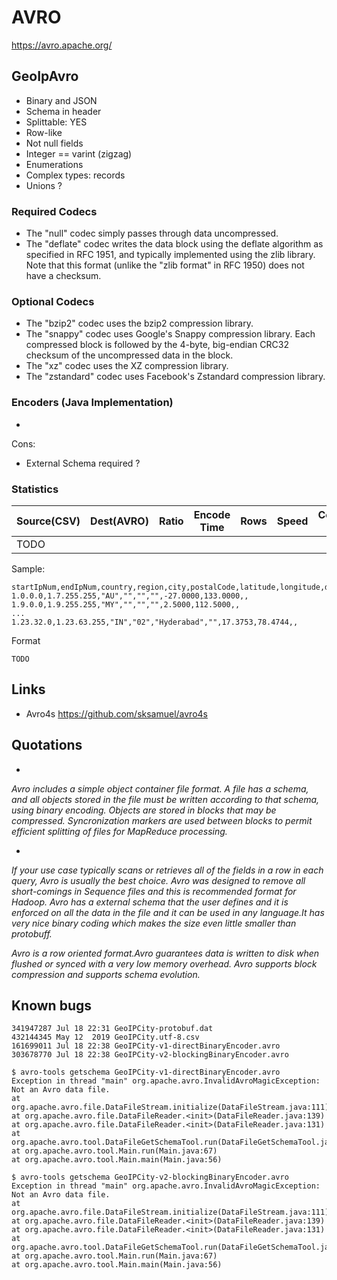 # AVRO

https://avro.apache.org/

## GeoIpAvro

* Binary and JSON
* Schema in header
* Splittable: YES
* Row-like
* Not null fields
* Integer == varint (zigzag)
* Enumerations
* Complex types: records
* Unions ?

### Required Codecs

* The "null" codec simply passes through data uncompressed.
* The "deflate" codec writes the data block using the deflate algorithm as specified in RFC 1951, and typically implemented using the zlib library. Note that this format (unlike the "zlib format" in RFC 1950) does not have a checksum.

### Optional Codecs

* The "bzip2" codec uses the bzip2 compression library.
* The "snappy" codec uses Google's Snappy compression library. Each compressed block is followed by the 4-byte, big-endian CRC32 checksum of the uncompressed data in the block. 
* The "xz" codec uses the XZ compression library.
* The "zstandard" codec uses Facebook's Zstandard compression library.

### Encoders (Java Implementation)
* 

Cons:
* External Schema required ?

### Statistics

|Source(CSV)|Dest(AVRO)|Ratio|Encode Time|Rows   |Speed          |Compression Codec|
|-----------|----------|-----|-----------|-------|---------------|-----------------|
|TODO

Sample:
```
startIpNum,endIpNum,country,region,city,postalCode,latitude,longitude,dmaCode,areaCode
1.0.0.0,1.7.255.255,"AU","","","",-27.0000,133.0000,,
1.9.0.0,1.9.255.255,"MY","","","",2.5000,112.5000,,
...
1.23.32.0,1.23.63.255,"IN","02","Hyderabad","",17.3753,78.4744,,
```

Format
```
TODO
```

## Links 

* Avro4s https://github.com/sksamuel/avro4s

## Quotations

*

_Avro includes a simple object container file format. A file has a schema,
and all objects stored in the file must be written according to that schema,
using binary encoding. Objects are stored in blocks that may be compressed.
Syncronization markers are used between blocks to permit efficient splitting
of files for MapReduce processing._

*

_If your use case typically scans or retrieves all of the fields 
in a row in each query, Avro is usually the best choice. Avro was 
designed to remove all short-comings in Sequence files and this 
is recommended format for Hadoop. Avro has a external schema that 
the user defines and it is enforced on all the data in the file 
and it can be used in any language.It has very nice binary coding 
which makes the size even little smaller than protobuff._

_Avro is a row oriented format.Avro guarantees data is written to 
disk when flushed or synced with a very low memory overhead. Avro 
supports block compression and supports schema evolution._

## Known bugs

```
341947287 Jul 18 22:31 GeoIPCity-protobuf.dat
432144345 May 12  2019 GeoIPCity.utf-8.csv
161699011 Jul 18 22:38 GeoIPCity-v1-directBinaryEncoder.avro
303678770 Jul 18 22:38 GeoIPCity-v2-blockingBinaryEncoder.avro
```

```
$ avro-tools getschema GeoIPCity-v1-directBinaryEncoder.avro
Exception in thread "main" org.apache.avro.InvalidAvroMagicException: Not an Avro data file.
at org.apache.avro.file.DataFileStream.initialize(DataFileStream.java:111)
at org.apache.avro.file.DataFileReader.<init>(DataFileReader.java:139)
at org.apache.avro.file.DataFileReader.<init>(DataFileReader.java:131)
at org.apache.avro.tool.DataFileGetSchemaTool.run(DataFileGetSchemaTool.java:46)
at org.apache.avro.tool.Main.run(Main.java:67)
at org.apache.avro.tool.Main.main(Main.java:56)

$ avro-tools getschema GeoIPCity-v2-blockingBinaryEncoder.avro
Exception in thread "main" org.apache.avro.InvalidAvroMagicException: Not an Avro data file.
at org.apache.avro.file.DataFileStream.initialize(DataFileStream.java:111)
at org.apache.avro.file.DataFileReader.<init>(DataFileReader.java:139)
at org.apache.avro.file.DataFileReader.<init>(DataFileReader.java:131)
at org.apache.avro.tool.DataFileGetSchemaTool.run(DataFileGetSchemaTool.java:46)
at org.apache.avro.tool.Main.run(Main.java:67)
at org.apache.avro.tool.Main.main(Main.java:56)
```
